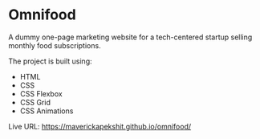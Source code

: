 # Omnifood

A dummy one-page marketing website for a tech-centered startup selling monthly food subscriptions.

The project is built using:

- HTML
- CSS
- CSS Flexbox
- CSS Grid
- CSS Animations

Live URL: https://maverickapekshit.github.io/omnifood/
